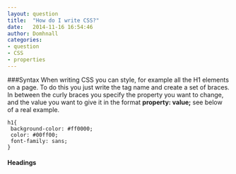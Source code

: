 ```yaml
---
layout: question
title:  "How do I write CSS?"
date:   2014-11-16 16:54:46
author: Domhnall
categories:
- question
- CSS
- properties
---
```

###Syntax
When writing CSS you can style, for example all the H1 elements on a page. To do this you just write the tag name and create a set of braces. In between the curly braces you specify the property you want to change, and the value you want to give it in the format **property: value;** see below of a real example.

    h1{
     background-color: #ff0000;
     color: #00ff00;
     font-family: sans;
    }

#### Headings 